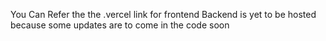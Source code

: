 You Can Refer the the .vercel link for frontend 
Backend is yet to be hosted because some updates are to come in the code soon
